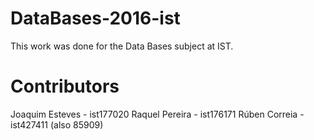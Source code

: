 # DataBases-2016-ist
This work was done for the Data Bases subject at IST.
# Contributors
Joaquim Esteves - ist177020
Raquel Pereira - ist176171
Rúben Correia - ist427411 (also 85909)

